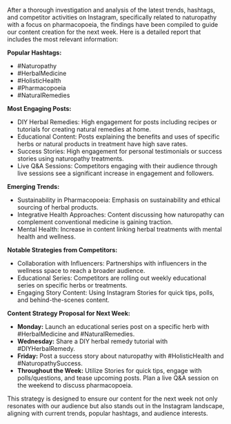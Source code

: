 After a thorough investigation and analysis of the latest trends, hashtags, and competitor activities on Instagram, specifically related to naturopathy with a focus on pharmacopoeia, the findings have been compiled to guide our content creation for the next week. Here is a detailed report that includes the most relevant information:

**Popular Hashtags:**
- #Naturopathy
- #HerbalMedicine
- #HolisticHealth
- #Pharmacopoeia
- #NaturalRemedies

**Most Engaging Posts:**
- DIY Herbal Remedies: High engagement for posts including recipes or tutorials for creating natural remedies at home.
- Educational Content: Posts explaining the benefits and uses of specific herbs or natural products in treatment have high save rates.
- Success Stories: High engagement for personal testimonials or success stories using naturopathy treatments.
- Live Q&A Sessions: Competitors engaging with their audience through live sessions see a significant increase in engagement and followers.

**Emerging Trends:**
- Sustainability in Pharmacopoeia: Emphasis on sustainability and ethical sourcing of herbal products.
- Integrative Health Approaches: Content discussing how naturopathy can complement conventional medicine is gaining traction.
- Mental Health: Increase in content linking herbal treatments with mental health and wellness.

**Notable Strategies from Competitors:**
- Collaboration with Influencers: Partnerships with influencers in the wellness space to reach a broader audience.
- Educational Series: Competitors are rolling out weekly educational series on specific herbs or treatments.
- Engaging Story Content: Using Instagram Stories for quick tips, polls, and behind-the-scenes content.

**Content Strategy Proposal for Next Week:**
- **Monday:** Launch an educational series post on a specific herb with #HerbalMedicine and #NaturalRemedies.
- **Wednesday:** Share a DIY herbal remedy tutorial with #DIYHerbalRemedy.
- **Friday:** Post a success story about naturopathy with #HolisticHealth and #NaturopathySuccess.
- **Throughout the Week:** Utilize Stories for quick tips, engage with polls/questions, and tease upcoming posts. Plan a live Q&A session on the weekend to discuss pharmacopoeia.

This strategy is designed to ensure our content for the next week not only resonates with our audience but also stands out in the Instagram landscape, aligning with current trends, popular hashtags, and audience interests.
